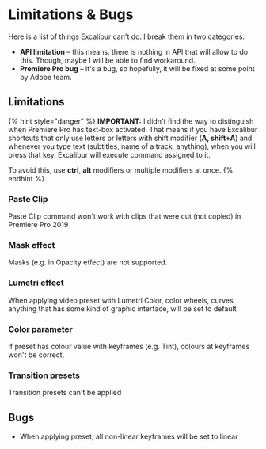 # Limitations & Bugs

Here is a list of things Excalibur can't do. I break them in two categories:

* **API limitation** – this means, there is nothing in API that will allow to do this. Though, maybe I will be able to find workaround.
* **Premiere Pro bug** – it's a bug, so hopefully, it will be fixed at some point by Adobe team.

## Limitations

{% hint style="danger" %}
**IMPORTANT:** I didn't find the way to distinguish when Premiere Pro has text-box activated. That means if you have Excalibur shortcuts that only use letters or letters with shift modifier (**A, shift+A**) and whenever you type text (subtitles, name of a track, anything), when you will press that key, Excalibur will execute command assigned to it.

To avoid this, use **ctrl**, **alt** modifiers or multiple modifiers at once.
{% endhint %}

### Paste Clip

Paste Clip command won't work with clips that were cut (not copied) in Premiere Pro 2019

### Mask effect

Masks (e.g. in Opacity effect) are not supported.

### Lumetri effect

When applying video preset with Lumetri Color, color wheels, curves,  anything that has some kind of graphic interface, will be set to default

### Color parameter

If preset has colour value with keyframes (e.g. Tint), colours at keyframes won't be correct.

### Transition presets

Transition presets can't be applied

## Bugs

* When applying preset, all non-linear keyframes will be set to linear
